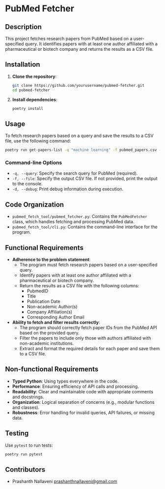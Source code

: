 # PubMed Fetcher

## Description
This project fetches research papers from PubMed based on a user-specified query. It identifies papers with at least one author affiliated with a pharmaceutical or biotech company and returns the results as a CSV file.

## Installation
1. **Clone the repository**:
   ```bash
   git clone https://github.com/yourusername/pubmed-fetcher.git
   cd pubmed-fetcher
   ```

2. **Install dependencies**:
   ```bash
   poetry install
   ```

## Usage
To fetch research papers based on a query and save the results to a CSV file, use the following command:

```bash
poetry run get-papers-list -q "machine learning" -f pubmed_papers.csv -d
```

### Command-line Options
- `-q, --query`: Specify the search query for PubMed (required).
- `-f, --file`: Specify the output CSV file. If not provided, print the output to the console.
- `-d, --debug`: Print debug information during execution.

## Code Organization
- `pubmed_fetch_tool/pubmed_fetcher.py`: Contains the `PubMedFetcher` class, which handles fetching and processing PubMed data.
- `pubmed_fetch_tool/cli.py`: Contains the command-line interface for the program.

## Functional Requirements
- **Adherence to the problem statement**:
  - The program must fetch research papers based on a user-specified query.
  - Identify papers with at least one author affiliated with a pharmaceutical or biotech company.
  - Return the results as a CSV file with the following columns:
    - PubmedID
    - Title
    - Publication Date
    - Non-academic Author(s)
    - Company Affiliation(s)
    - Corresponding Author Email
- **Ability to fetch and filter results correctly**:
  - The program should correctly fetch paper IDs from the PubMed API based on the provided query.
  - Filter the papers to include only those with authors affiliated with non-academic institutions.
  - Extract and format the required details for each paper and save them to a CSV file.

## Non-functional Requirements
- **Typed Python**: Using types everywhere in the code.
- **Performance**: Ensuring efficiency of API calls and processing.
- **Readability**: Clear and maintainable code with appropriate comments and docstrings.
- **Organization**: Logical separation of concerns (e.g., modular functions and classes).
- **Robustness**: Error handling for invalid queries, API failures, or missing data.

## Testing
Use `pytest` to run tests:
```bash
poetry run pytest
```

## Contributors
- Prashanth Nallaveni <prashanthnallaveni@gmail.com>